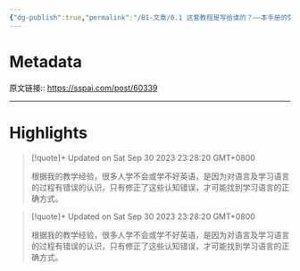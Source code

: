 ```yaml
---
{"dg-publish":true,"permalink":"/B1-文章/0.1 这套教程是写给谁的？——本手册的受众及你能学到什么 - 少数派/","tags":["英语学习"]}
---
```



# Metadata

原文链接:: https://sspai.com/post/60339

---

# Highlights

> [!quote]+ Updated on Sat Sep 30 2023 23:28:20 GMT+0800
>
> 根据我的教学经验，很多人学不会或学不好英语，是因为对语言及学习语言的过程有错误的认识，只有修正了这些认知错误，才可能找到学习语言的正确方式。

> [!quote]+ Updated on Sat Sep 30 2023 23:28:20 GMT+0800
>
> 根据我的教学经验，很多人学不会或学不好英语，是因为对语言及学习语言的过程有错误的认识，只有修正了这些认知错误，才可能找到学习语言的正确方式。
